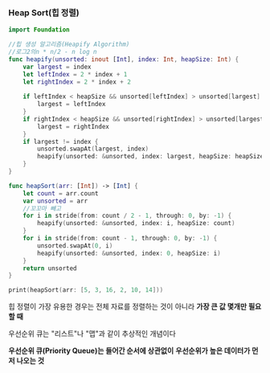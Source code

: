 ### Heap Sort(힙 정렬)

```swift
import Foundation

//힙 생성 알고리즘(Heapify Algorithm)
//로그2의n * n/2 - n log n
func heapify(unsorted: inout [Int], index: Int, heapSize: Int) {
    var largest = index
    let leftIndex = 2 * index + 1
    let rightIndex = 2 * index + 2
    
    if leftIndex < heapSize && unsorted[leftIndex] > unsorted[largest] {
        largest = leftIndex
    }
    if rightIndex < heapSize && unsorted[rightIndex] > unsorted[largest] {
        largest = rightIndex
    }
    if largest != index {
        unsorted.swapAt(largest, index)
        heapify(unsorted: &unsorted, index: largest, heapSize: heapSize)
    }
}

func heapSort(arr: [Int]) -> [Int] {
    let count = arr.count
    var unsorted = arr
    //꼬꼬마 빼고
    for i in stride(from: count / 2 - 1, through: 0, by: -1) {
        heapify(unsorted: &unsorted, index: i, heapSize: count)
    }
    for i in stride(from: count - 1, through: 0, by: -1) {
        unsorted.swapAt(0, i)
        heapify(unsorted: &unsorted, index: 0, heapSize: i)
    }
    return unsorted
}

print(heapSort(arr: [5, 3, 16, 2, 10, 14]))

```



힙 정렬이 가장 유용한 경우는 전체 자료를 정렬하는 것이 아니라 **가장 큰 값 몇개만 필요할 때**

우선순위 큐는 "리스트"나 "맵"과 같이 추상적인 개념이다

**우선순위 큐(Priority Queue)는 들어간 순서에 상관없이** **우선순위가 높은 데이터가 먼저 나오는 것**

